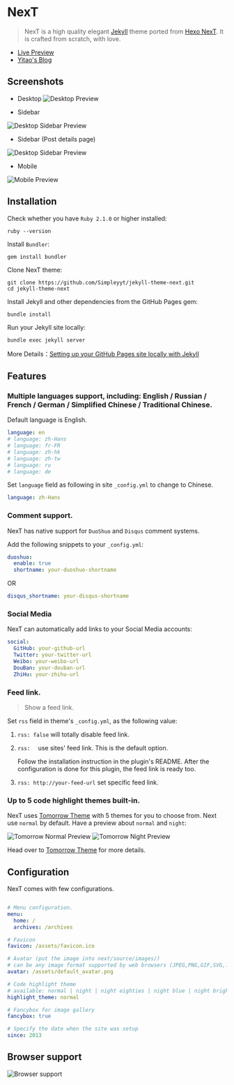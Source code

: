 # NexT

> NexT is a high quality elegant [Jekyll](https://jekyllrb.com) theme ported from [Hexo NexT](https://github.com/iissnan/hexo-theme-next). It is crafted from scratch, with love.


 * [Live Preview](http://simpleyyt.github.io/jekyll-theme-next/)
 * [Yitao's Blog](http://simpleyyt.com)

## Screenshots

* Desktop
![Desktop Preview](http://iissnan.com/nexus/next/desktop-preview.png)

* Sidebar

![Desktop Sidebar Preview](http://iissnan.com/nexus/next/desktop-sidebar-preview.png)

* Sidebar (Post details page)

![Desktop Sidebar Preview](http://iissnan.com/nexus/next/desktop-sidebar-toc.png)

* Mobile

![Mobile Preview](http://iissnan.com/nexus/next/mobile.png)


## Installation

Check whether you have `Ruby 2.1.0` or higher installed:

```shell
ruby --version
```

Install `Bundler`:

```shell
gem install bundler
```

Clone NexT theme:

```shell
git clone https://github.com/Simpleyyt/jekyll-theme-next.git
cd jekyll-theme-next
```

Install Jekyll and other dependencies from the GitHub Pages gem:

```shell
bundle install
```

Run your Jekyll site locally:

```shell
bundle exec jekyll server
```

More Details：[Setting up your GitHub Pages site locally with Jekyll](https://help.github.com/articles/setting-up-your-github-pages-site-locally-with-jekyll/)


## Features

### Multiple languages support, including: English / Russian / French / German / Simplified Chinese / Traditional Chinese.

Default language is English.

```yml
language: en
# language: zh-Hans
# language: fr-FR
# language: zh-hk
# language: zh-tw
# language: ru
# language: de
```

Set `language` field as following in site `_config.yml` to change to Chinese.

```yml
language: zh-Hans
```

### Comment support.

NexT has native support for `DuoShuo` and `Disqus` comment systems.

Add the following snippets to your `_config.yml`:

```yml
duoshuo:
  enable: true
  shortname: your-duoshuo-shortname
```

OR

```yml
disqus_shortname: your-disqus-shortname
```

### Social Media

NexT can automatically add links to your Social Media accounts:

```yml
social:
  GitHub: your-github-url
  Twitter: your-twitter-url
  Weibo: your-weibo-url
  DouBan: your-douban-url
  ZhiHu: your-zhihu-url
```

### Feed link.

> Show a feed link.

Set `rss` field in theme's `_config.yml`, as the following value:

1. `rss: false` will totally disable feed link.
2. `rss:  ` use sites' feed link. This is the default option.

    Follow the installation instruction in the plugin's README. After the configuration is done for this plugin, the feed link is ready too.

3. `rss: http://your-feed-url` set specific feed link.

### Up to 5 code highlight themes built-in.

NexT uses [Tomorrow Theme](https://github.com/chriskempson/tomorrow-theme) with 5 themes for you to choose from.
Next use `normal` by default. Have a preview about `normal` and `night`:

![Tomorrow Normal Preview](http://iissnan.com/nexus/next/tomorrow-normal.png)
![Tomorrow Night Preview](http://iissnan.com/nexus/next/tomorrow-night.png)

Head over to [Tomorrow Theme](https://github.com/chriskempson/tomorrow-theme) for more details.

## Configuration

NexT comes with few configurations.

```yml

# Menu configuration.
menu:
  home: /
  archives: /archives

# Favicon
favicon: /assets/favicon.ico

# Avatar (put the image into next/source/images/)
# can be any image format supported by web browsers (JPEG,PNG,GIF,SVG,..)
avatar: /assets/default_avatar.png

# Code highlight theme
# available: normal | night | night eighties | night blue | night bright
highlight_theme: normal

# Fancybox for image gallery
fancybox: true

# Specify the date when the site was setup
since: 2013

```

## Browser support

![Browser support](http://iissnan.com/nexus/next/browser-support.png)
